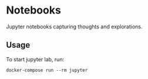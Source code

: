# Notebooks

Jupyter notebooks capturing thoughts and explorations.

## Usage

To start jupyter lab, run:

```
docker-compose run --rm jupyter
```

